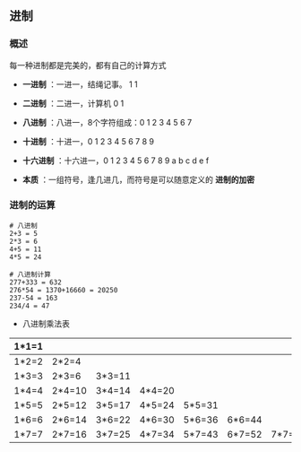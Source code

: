 ## 进制

### 概述

每一种进制都是完美的，都有自己的计算方式

- **一进制** ：一进一，结绳记事。 1 1
- **二进制** ：二进一，计算机 0 1
- **八进制** ：八进一，8个字符组成：0 1 2 3 4 5 6 7
- **十进制** ：十进一，0 1 2 3 4 5 6 7 8 9
- **十六进制** ：十六进一，0 1 2 3 4 5 6 7 8 9 a b c d e f

- **本质** ：一组符号，逢几进几，而符号是可以随意定义的    **进制的加密** 



### 进制的运算

```shell
# 八进制
2+3 = 5
2*3 = 6
4+5 = 11
4*5 = 24

# 八进制计算
277+333 = 632
276*54 = 1370+16660 = 20250
237-54 = 163
234/4 = 47
```

- 八进制乘法表

| 1*1=1 |        |        |        |        |        |        |
| ----- | ------ | ------ | ------ | ------ | ------ | ------ |
| 1*2=2 | 2*2=4  |        |        |        |        |        |
| 1*3=3 | 2*3=6  | 3*3=11 |        |        |        |        |
| 1*4=4 | 2*4=10 | 3*4=14 | 4*4=20 |        |        |        |
| 1*5=5 | 2*5=12 | 3*5=17 | 4*5=24 | 5*5=31 |        |        |
| 1*6=6 | 2*6=14 | 3*6=22 | 4*6=30 | 5*6=36 | 6*6=44 |        |
| 1*7=7 | 2*7=16 | 3*7=25 | 4*7=34 | 5*7=43 | 6*7=52 | 7*7=61 |

